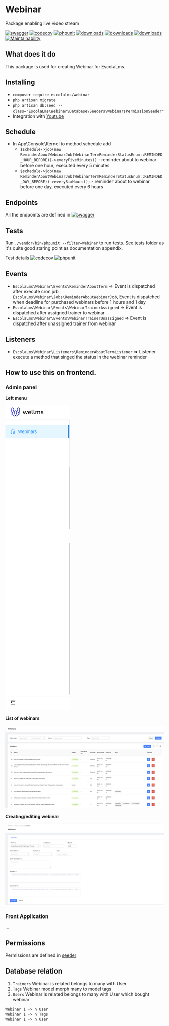 # Webinar
Package enabling live video stream

[![swagger](https://img.shields.io/badge/documentation-swagger-green)](https://escolalms.github.io/Webinar/)
[![codecov](https://codecov.io/gh/EscolaLMS/Webinar/branch/main/graph/badge.svg?token=NRAN4R8AGZ)](https://codecov.io/gh/EscolaLMS/Webinar)
[![phpunit](https://github.com/EscolaLMS/Webinar/actions/workflows/test.yml/badge.svg)](https://github.com/EscolaLMS/Webinar/actions/workflows/test.yml)
[![downloads](https://img.shields.io/packagist/dt/escolalms/webinar)](https://packagist.org/packages/escolalms/webinar)
[![downloads](https://img.shields.io/packagist/v/escolalms/webinar)](https://packagist.org/packages/escolalms/webinar)
[![downloads](https://img.shields.io/packagist/l/escolalms/webinar)](https://packagist.org/packages/escolalms/webinar)
[![Maintainability](https://api.codeclimate.com/v1/badges/0c9e2593fb30e2048f95/maintainability)](https://codeclimate.com/github/EscolaLMS/Webinar/maintainability)

## What does it do

This package is used for creating Webinar for EscolaLms.

## Installing

- `composer require escolalms/webinar`
- `php artisan migrate`
- `php artisan db:seed --class="EscolaLms\Webinar\Database\Seeders\WebinarsPermissionSeeder"`
- Integration with [Youtube](https://github.com/EscolaLMS/Youtube)

## Schedule

- In App\Console\Kernel to method schedule add 
  - `$schedule->job(new ReminderAboutWebinarJob(WebinarTermReminderStatusEnum::REMINDED_HOUR_BEFORE))->everyFiveMinutes()` - reminder about to webinar before one hour, executed every 5 minutes
  - `$schedule->job(new ReminderAboutWebinarJob(WebinarTermReminderStatusEnum::REMINDED_DAY_BEFORE))->everySixHours();` - reminder about to webinar before one day, executed every 6 hours

## Endpoints

All the endpoints are defined in [![swagger](https://img.shields.io/badge/documentation-swagger-green)](https://escolalms.github.io/Webinar/)

## Tests

Run `./vendor/bin/phpunit --filter=Webinar` to run tests. See [tests](https://github.com/EscolaLMS/Webinar/tree/main/tests) folder as it's quite good staring point as documentation appendix.

Test details [![codecov](https://codecov.io/gh/EscolaLMS/Webinar/branch/main/graph/badge.svg?token=NRAN4R8AGZ)](https://codecov.io/gh/EscolaLMS/Webinar) [![phpunit](https://github.com/EscolaLMS/Webinar/actions/workflows/test.yml/badge.svg)](https://github.com/EscolaLMS/Webinar/actions/workflows/test.yml)

## Events

- `EscolaLms\Webinar\Events\ReminderAboutTerm` => Event is dispatched after execute cron job `EscolaLms\Webinar\Jobs\ReminderAboutWebinarJob`, Event is dispatched when deadline for purchased webinars before 1 hours and 1 day
- `EscolaLms\Webinar\Events\WebinarTrainerAssigned` => Event is dispatched after assigned trainer to webinar
- `EscolaLms\Webinar\Events\WebinarTrainerUnassigned` => Event is dispatched after unassigned trainer from webinar

## Listeners

- `EscolaLms\Webinar\Listeners\ReminderAboutTermListener` => Listener execute a method that singed the status in the webinar reminder

## How to use this on frontend.

### Admin panel

**Left menu**

![Menu](https://raw.githubusercontent.com/EscolaLMS/Webinar/main/docs/menu.png "Menu")

**List of webinars**

![List of webinars](https://raw.githubusercontent.com/EscolaLMS/Webinar/main/docs/list.png "List of webinars")

**Creating/editing webinar**

![Creating/editing webinars](https://raw.githubusercontent.com/EscolaLMS/Webinar/main/docs/new_webinar.png "Creating or editing webinars")

### Front Application

...

## Permissions

Permissions are defined in [seeder](https://github.com/EscolaLMS/Webinar/tree/main/vendor/escolalms/webinar/database/seeders/WebinarsPermissionSeeder.php)

## Database relation

1. `Trainers` Webinar is related belongs to many with User
2. `Tags` Webinar model morph many to model tags
3. `Users` Webinar is related belongs to many with User which bought webinar
```
Webinar 1 -> n User
Webinar 1 -> n Tags
Webinar 1 -> n User
```
